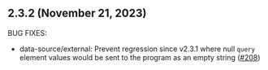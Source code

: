 ## 2.3.2 (November 21, 2023)

BUG FIXES:

* data-source/external: Prevent regression since v2.3.1 where null `query` element values would be sent to the program as an empty string ([#208](https://github.com/hashicorp/terraform-provider-external/issues/208))

